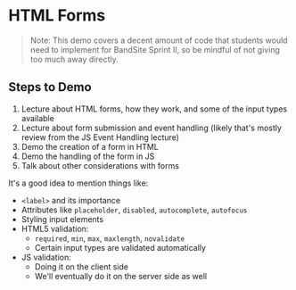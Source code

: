 # HTML Forms

> Note: This demo covers a decent amount of code that students would need to implement for BandSite Sprint II, so be mindful of not giving too much away directly.

## Steps to Demo

1. Lecture about HTML forms, how they work, and some of the input types available
2. Lecture about form submission and event handling (likely that's mostly review from the JS Event Handling lecture)
3. Demo the creation of a form in HTML
4. Demo the handling of the form in JS
5. Talk about other considerations with forms

It's a good idea to mention things like:
- `<label>` and its importance
- Attributes like `placeholder`, `disabled`, `autocomplete`, `autofocus`
- Styling input elements
- HTML5 validation:
    - `required`, `min`, `max`, `maxlength`, `novalidate`
    - Certain input types are validated automatically
- JS validation:
    - Doing it on the client side
    - We'll eventually do it on the server side as well
